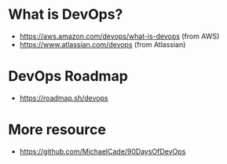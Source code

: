 # What is DevOps?
- https://aws.amazon.com/devops/what-is-devops (from AWS)
- https://www.atlassian.com/devops (from Atlassian)
# DevOps Roadmap
- https://roadmap.sh/devops
# More resource
- https://github.com/MichaelCade/90DaysOfDevOps
